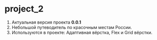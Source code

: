# project_2
1. Актуальная версия проекта **0.0.1**
2. Небольшой путеводитель по красочным местам России.
3. Используются в проекте: Адаптивная вёрстка, Flex и Grid вёрстки.